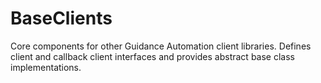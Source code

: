 # BaseClients

Core components for other Guidance Automation client libraries. Defines client and callback client interfaces and provides abstract base class implementations.
